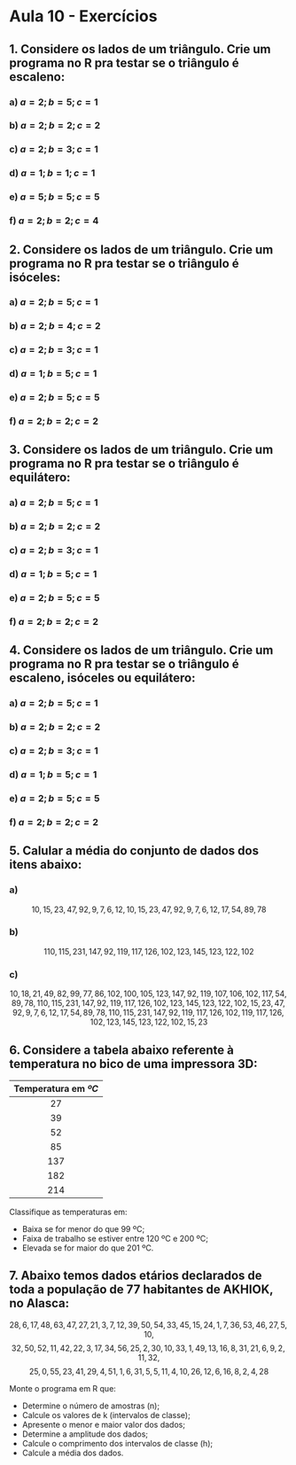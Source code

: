 # Aula 10 - Exercícios

## 1. Considere os lados de um triângulo. Crie um programa no R pra testar se o triângulo é escaleno:

### a) $a = 2; b = 5; c = 1$

### b) $a = 2; b = 2; c = 2$

### c) $a = 2; b = 3; c = 1$

### d) $a = 1; b = 1; c = 1$

### e) $a = 5; b = 5; c = 5$

### f) $a = 2; b = 2; c = 4$


## 2. Considere os lados de um triângulo. Crie um programa no R pra testar se o triângulo é isóceles:

### a) $a = 2; b = 5; c = 1$

### b) $a = 2; b = 4; c = 2$

### c) $a = 2; b = 3; c = 1$

### d) $a = 1; b = 5; c = 1$

### e) $a = 2; b = 5; c = 5$

### f) $a = 2; b = 2; c = 2$


## 3. Considere os lados de um triângulo. Crie um programa no R pra testar se o triângulo é equilátero:

### a) $a = 2; b = 5; c = 1$

### b) $a = 2; b = 2; c = 2$

### c) $a = 2; b = 3; c = 1$

### d) $a = 1; b = 5; c = 1$

### e) $a = 2; b = 5; c = 5$

### f) $a = 2; b = 2; c = 2$


## 4. Considere os lados de um triângulo. Crie um programa no R pra testar se o triângulo é escaleno, isóceles ou equilátero:

### a) $a = 2; b = 5; c = 1$

### b) $a = 2; b = 2; c = 2$

### c) $a = 2; b = 3; c = 1$

### d) $a = 1; b = 5; c = 1$

### e) $a = 2; b = 5; c = 5$

### f) $a = 2; b = 2; c = 2$


## 5. Calular a média do conjunto de dados dos itens abaixo:

### a)
$$10, 15, 23, 47, 92, 9, 7, 6, 12, 10, 15, 23, 47, 92, 9, 7, 6, 12, 17, 54, 89, 78$$

### b)
$$110, 115, 231, 147, 92, 119, 117, 126, 102, 123, 145, 123, 122, 102$$

### c)
$$10, 18, 21, 49, 82, 99, 77, 86, 102, 100, 105, 123, 147, 92, 119, 107, 106, 102, 117, 54, 89, 78, 110, 115, 231, 147, 92, 119, 117, 126, 102, 123, 145, 123, 122, 102, 15, 23, 47, 92, 9, 7, 6, 12, 17, 54, 89, 78, 110, 115, 231, 147, 92, 119, 117, 126, 102, 119, 117, 126, 102, 123, 145, 123, 122, 102, 15, 23$$


## 6. Considere a tabela abaixo referente à temperatura no bico de uma impressora 3D:

| Temperatura em $ºC$ |
|:-------------------:|
|          27         |
|          39         |
|          52         |
|          85         |
|         137         |
|         182         |
|         214         |


Classifique as temperaturas em:
- Baixa se for menor do que $99$ ºC;
- Faixa de trabalho se estiver entre $120$ ºC e $200$ ºC;
- Elevada se for maior do que $201$ ºC.


## 7. Abaixo temos dados etários declarados de toda a população de 77 habitantes de AKHIOK, no Alasca:

$$28,6,17,48,63,47,27,21,3,7,12,39,50,54,33,45,15,24,1,7,36,53,46,27,5,10,$$
$$32,50,52,11,42,22,3,17,34,56,25,2,30,10,33,1,49,13,16,8,31,21,6,9,2,11,32,$$
$$25,0,55,23,41,29,4,51,1,6,31,5,5,11,4,10,26,12,6,16,8,2,4,28$$

Monte o programa em R que:
- Determine o número de amostras (n);
- Calcule os valores de k (intervalos de classe);
- Apresente o menor e maior valor dos dados;
- Determine a amplitude dos dados;
- Calcule o comprimento dos intervalos de classe (h);
- Calcule a média dos dados.
